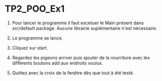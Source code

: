 # TP2_POO_Ex1


1. Pour lancer le programme il faut excetuer le Main présent dans src/default package. Aucune librairie suplémentaire n'est nécessaire.

2. Le programme se lance. 

3. Cliquez sur start.

4. Regardez les pigeons arriver puis ajouter de la nourriture avec les différents boutons add aux endroits voulus.

5. Quittez avec la croix de la fenêtre dès que tout à été testé.
